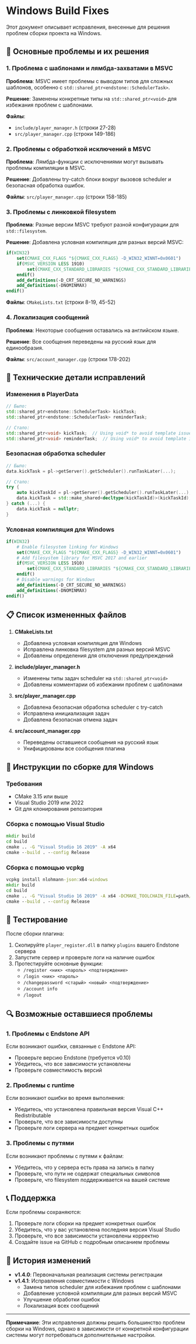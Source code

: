 # Windows Build Fixes

Этот документ описывает исправления, внесенные для решения проблем сборки проекта на Windows.

## 🐛 Основные проблемы и их решения

### 1. Проблема с шаблонами и лямбда-захватами в MSVC

**Проблема**: MSVC имеет проблемы с выводом типов для сложных шаблонов, особенно с `std::shared_ptr<endstone::SchedulerTask>`.

**Решение**: Заменены конкретные типы на `std::shared_ptr<void>` для избежания проблем с шаблонами.

**Файлы**: 
- `include/player_manager.h` (строки 27-28)
- `src/player_manager.cpp` (строки 149-186)

### 2. Проблемы с обработкой исключений в MSVC

**Проблема**: Лямбда-функции с исключениями могут вызывать проблемы компиляции в MSVC.

**Решение**: Добавлены try-catch блоки вокруг вызовов scheduler и безопасная обработка ошибок.

**Файлы**: `src/player_manager.cpp` (строки 158-185)

### 3. Проблемы с линковкой filesystem

**Проблема**: Разные версии MSVC требуют разной конфигурации для `std::filesystem`.

**Решение**: Добавлена условная компиляция для разных версий MSVC:

```cmake
if(WIN32)
    set(CMAKE_CXX_FLAGS "${CMAKE_CXX_FLAGS} -D_WIN32_WINNT=0x0601")
    if(MSVC_VERSION LESS 1910)
        set(CMAKE_CXX_STANDARD_LIBRARIES "${CMAKE_CXX_STANDARD_LIBRARIES};stdc++fs")
    endif()
    add_definitions(-D_CRT_SECURE_NO_WARNINGS)
    add_definitions(-DNOMINMAX)
endif()
```

**Файлы**: `CMakeLists.txt` (строки 8-19, 45-52)

### 4. Локализация сообщений

**Проблема**: Некоторые сообщения оставались на английском языке.

**Решение**: Все сообщения переведены на русский язык для единообразия.

**Файлы**: `src/account_manager.cpp` (строки 178-202)

## 🔧 Технические детали исправлений

### Изменения в PlayerData

```cpp
// Было:
std::shared_ptr<endstone::SchedulerTask> kickTask;
std::shared_ptr<endstone::SchedulerTask> reminderTask;

// Стало:
std::shared_ptr<void> kickTask;  // Using void* to avoid template issues
std::shared_ptr<void> reminderTask;  // Using void* to avoid template issues
```

### Безопасная обработка scheduler

```cpp
// Было:
data.kickTask = pl->getServer().getScheduler().runTaskLater(...);

// Стало:
try {
    auto kickTaskId = pl->getServer().getScheduler().runTaskLater(...);
    data.kickTask = std::make_shared<decltype(kickTaskId)>(kickTaskId);
} catch (...) {
    data.kickTask = nullptr;
}
```

### Условная компиляция для Windows

```cmake
if(WIN32)
    # Enable filesystem linking for Windows
    set(CMAKE_CXX_FLAGS "${CMAKE_CXX_FLAGS} -D_WIN32_WINNT=0x0601")
    # Add filesystem library for MSVC 2017 and earlier
    if(MSVC_VERSION LESS 1910)
        set(CMAKE_CXX_STANDARD_LIBRARIES "${CMAKE_CXX_STANDARD_LIBRARIES};stdc++fs")
    endif()
    # Disable warnings for Windows
    add_definitions(-D_CRT_SECURE_NO_WARNINGS)
    add_definitions(-DNOMINMAX)
endif()
```

## 📋 Список измененных файлов

1. **CMakeLists.txt**
   - Добавлена условная компиляция для Windows
   - Исправлена линковка filesystem для разных версий MSVC
   - Добавлены определения для отключения предупреждений

2. **include/player_manager.h**
   - Изменены типы задач scheduler на `std::shared_ptr<void>`
   - Добавлены комментарии об избежании проблем с шаблонами

3. **src/player_manager.cpp**
   - Добавлена безопасная обработка scheduler с try-catch
   - Исправлена инициализация задач
   - Добавлена безопасная отмена задач

4. **src/account_manager.cpp**
   - Переведены оставшиеся сообщения на русский язык
   - Унифицированы все сообщения плагина

## 🚀 Инструкции по сборке для Windows

### Требования
- CMake 3.15 или выше
- Visual Studio 2019 или 2022
- Git для клонирования репозитория

### Сборка с помощью Visual Studio

```cmd
mkdir build
cd build
cmake .. -G "Visual Studio 16 2019" -A x64
cmake --build . --config Release
```

### Сборка с помощью vcpkg

```cmd
vcpkg install nlohmann-json:x64-windows
mkdir build
cd build
cmake .. -G "Visual Studio 16 2019" -A x64 -DCMAKE_TOOLCHAIN_FILE=path/to/vcpkg/scripts/buildsystems/vcpkg.cmake
cmake --build . --config Release
```

## 🧪 Тестирование

После сборки плагина:

1. Скопируйте `player_register.dll` в папку `plugins` вашего Endstone сервера
2. Запустите сервер и проверьте логи на наличие ошибок
3. Протестируйте основные функции:
   - `/register <ник> <пароль> <подтверждение>`
   - `/login <ник> <пароль>`
   - `/changepassword <старый> <новый> <подтверждение>`
   - `/account info`
   - `/logout`

## 🔍 Возможные оставшиеся проблемы

### 1. Проблемы с Endstone API

Если возникают ошибки, связанные с Endstone API:
- Проверьте версию Endstone (требуется v0.10)
- Убедитесь, что все зависимости установлены
- Проверьте совместимость версий

### 2. Проблемы с runtime

Если возникают ошибки во время выполнения:
- Убедитесь, что установлена правильная версия Visual C++ Redistributable
- Проверьте, что все зависимости доступны
- Проверьте логи сервера на предмет конкретных ошибок

### 3. Проблемы с путями

Если возникают проблемы с путями к файлам:
- Убедитесь, что у сервера есть права на запись в папку
- Проверьте, что пути не содержат специальных символов
- Проверьте, что filesystem поддерживается на вашей системе

## 📞 Поддержка

Если проблемы сохраняются:

1. Проверьте логи сборки на предмет конкретных ошибок
2. Убедитесь, что у вас установлена последняя версия Visual Studio
3. Проверьте, что все зависимости установлены корректно
4. Создайте issue на GitHub с подробным описанием проблемы

## 🔄 История изменений

- **v1.4.0**: Первоначальная реализация системы регистрации
- **v1.4.1**: Исправления совместимости с Windows
  - Замена типов scheduler для избежания проблем с шаблонами
  - Добавление условной компиляции для разных версий MSVC
  - Улучшение обработки ошибок
  - Локализация всех сообщений

---

**Примечание**: Эти исправления должны решить большинство проблем сборки на Windows, однако в зависимости от конкретной конфигурации системы могут потребоваться дополнительные настройки.